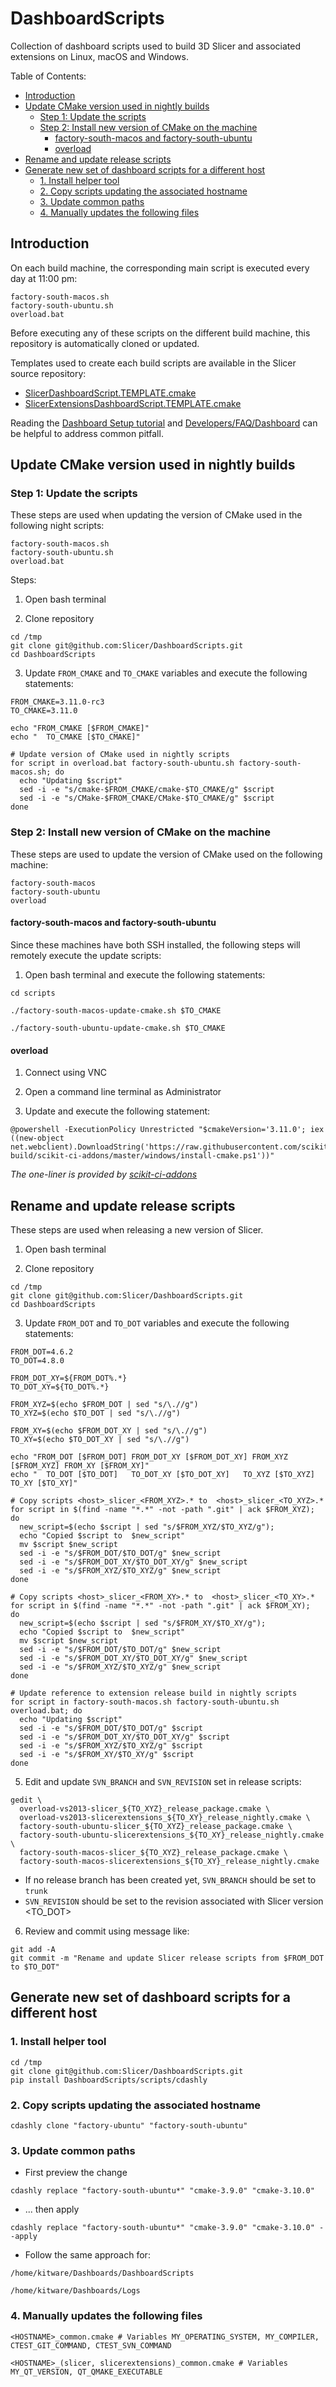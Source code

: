 DashboardScripts
================

Collection of dashboard scripts used to build 3D Slicer and associated extensions on Linux, macOS and Windows.


Table of Contents:

* [Introduction](#introduction)
* [Update CMake version used in nightly builds](#update-cmake-version-used-in-nightly-builds)
   * [Step 1: Update the scripts](#step-1-update-the-scripts)
   * [Step 2: Install new version of CMake on the machine](#step-2-install-new-version-of-cmake-on-the-machine)
      * [factory-south-macos and factory-south-ubuntu](#factory-south-macos-and-factory-south-ubuntu)
      * [overload](#overload)
* [Rename and update release scripts](#rename-and-update-release-scripts)
* [Generate new set of dashboard scripts for a different host](#generate-new-set-of-dashboard-scripts-for-a-different-host)
   * [1. Install helper tool](#1-install-helper-tool)
   * [2. Copy scripts updating the associated hostname](#2-copy-scripts-updating-the-associated-hostname)
   * [3. Update common paths](#3-update-common-paths)
   * [4. Manually updates the following files](#4-manually-updates-the-following-files)

<!--
Created by [gh-md-toc](https://github.com/ekalinin/github-markdown-toc)
-->

## Introduction

On each build machine, the corresponding main script is executed every day at 11:00 pm:

```
factory-south-macos.sh
factory-south-ubuntu.sh
overload.bat
```

Before executing any of these scripts on the different build machine, this repository
is automatically cloned or updated.


Templates used to create each build scripts are available in the Slicer source repository:

* [SlicerDashboardScript.TEMPLATE.cmake](https://github.com/Slicer/Slicer/blob/master/CMake/SlicerDashboardScript.TEMPLATE.cmake)
* [SlicerExtensionsDashboardScript.TEMPLATE.cmake](https://github.com/Slicer/Slicer/blob/master/Extensions/CMake/SlicerExtensionsDashboardScript.TEMPLATE.cmake)

Reading the [Dashboard Setup tutorial](https://www.slicer.org/wiki/Documentation/Nightly/Developers/Tutorials/DashboardSetup)
and [Developers/FAQ/Dashboard](https://www.slicer.org/wiki/Documentation/Nightly/Developers/FAQ/Dashboard) can be helpful
to address common pitfall.

## Update CMake version used in nightly builds

### Step 1: Update the scripts

These steps are used when updating the version of CMake used in the following night scripts:

```
factory-south-macos.sh
factory-south-ubuntu.sh
overload.bat
```

Steps:

1. Open bash terminal

2. Clone repository

```
cd /tmp
git clone git@github.com:Slicer/DashboardScripts.git
cd DashboardScripts
```

3. Update `FROM_CMAKE` and `TO_CMAKE` variables and execute the following statements:

```
FROM_CMAKE=3.11.0-rc3
TO_CMAKE=3.11.0

echo "FROM_CMAKE [$FROM_CMAKE]"
echo "  TO_CMAKE [$TO_CMAKE]"

# Update version of CMake used in nightly scripts
for script in overload.bat factory-south-ubuntu.sh factory-south-macos.sh; do
  echo "Updating $script"
  sed -i -e "s/cmake-$FROM_CMAKE/cmake-$TO_CMAKE/g" $script
  sed -i -e "s/CMake-$FROM_CMAKE/CMake-$TO_CMAKE/g" $script
done
```

### Step 2: Install new version of CMake on the machine

These steps are used to update the version of CMake used on the following machine:

```
factory-south-macos
factory-south-ubuntu
overload
```

#### factory-south-macos and factory-south-ubuntu

Since these machines have both SSH installed, the following steps will remotely execute
the update scripts:

1. Open bash terminal and execute the following statements:

```
cd scripts

./factory-south-macos-update-cmake.sh $TO_CMAKE

./factory-south-ubuntu-update-cmake.sh $TO_CMAKE
```

#### overload

1. Connect using VNC

2. Open a command line terminal as Administrator

3. Update and execute the following statement:

```
@powershell -ExecutionPolicy Unrestricted "$cmakeVersion='3.11.0'; iex ((new-object net.webclient).DownloadString('https://raw.githubusercontent.com/scikit-build/scikit-ci-addons/master/windows/install-cmake.ps1'))"
```

_The one-liner is provided by [scikit-ci-addons](http://scikit-ci-addons.readthedocs.io/en/latest/addons.html#install-cmake-ps1)_


## Rename and update release scripts

These steps are used when releasing a new version of Slicer.

1. Open bash terminal

2. Clone repository

```
cd /tmp
git clone git@github.com:Slicer/DashboardScripts.git
cd DashboardScripts
```

3. Update `FROM_DOT` and `TO_DOT` variables and execute the following statements:

```
FROM_DOT=4.6.2
TO_DOT=4.8.0

FROM_DOT_XY=${FROM_DOT%.*}
TO_DOT_XY=${TO_DOT%.*}

FROM_XYZ=$(echo $FROM_DOT | sed "s/\.//g")
TO_XYZ=$(echo $TO_DOT | sed "s/\.//g")

FROM_XY=$(echo $FROM_DOT_XY | sed "s/\.//g")
TO_XY=$(echo $TO_DOT_XY | sed "s/\.//g")

echo "FROM_DOT [$FROM_DOT] FROM_DOT_XY [$FROM_DOT_XY] FROM_XYZ [$FROM_XYZ] FROM_XY [$FROM_XY]"
echo "  TO_DOT [$TO_DOT]   TO_DOT_XY [$TO_DOT_XY]   TO_XYZ [$TO_XYZ]   TO_XY [$TO_XY]"

# Copy scripts <host>_slicer_<FROM_XYZ>.* to  <host>_slicer_<TO_XYZ>.*
for script in $(find -name "*.*" -not -path ".git" | ack $FROM_XYZ);  do
  new_script=$(echo $script | sed "s/$FROM_XYZ/$TO_XYZ/g");
  echo "Copied $script to  $new_script"
  mv $script $new_script
  sed -i -e "s/$FROM_DOT/$TO_DOT/g" $new_script
  sed -i -e "s/$FROM_DOT_XY/$TO_DOT_XY/g" $new_script
  sed -i -e "s/$FROM_XYZ/$TO_XYZ/g" $new_script
done

# Copy scripts <host>_slicer_<FROM_XY>.* to  <host>_slicer_<TO_XY>.*
for script in $(find -name "*.*" -not -path ".git" | ack $FROM_XY);  do
  new_script=$(echo $script | sed "s/$FROM_XY/$TO_XY/g");
  echo "Copied $script to  $new_script"
  mv $script $new_script
  sed -i -e "s/$FROM_DOT/$TO_DOT/g" $new_script
  sed -i -e "s/$FROM_DOT_XY/$TO_DOT_XY/g" $new_script
  sed -i -e "s/$FROM_XYZ/$TO_XYZ/g" $new_script
done

# Update reference to extension release build in nightly scripts
for script in factory-south-macos.sh factory-south-ubuntu.sh overload.bat; do
  echo "Updating $script"
  sed -i -e "s/$FROM_DOT/$TO_DOT/g" $script
  sed -i -e "s/$FROM_DOT_XY/$TO_DOT_XY/g" $script
  sed -i -e "s/$FROM_XYZ/$TO_XYZ/g" $script
  sed -i -e "s/$FROM_XY/$TO_XY/g" $script
done
```

5. Edit and update `SVN_BRANCH` and `SVN_REVISION` set in release scripts:

```
gedit \
  overload-vs2013-slicer_${TO_XYZ}_release_package.cmake \
  overload-vs2013-slicerextensions_${TO_XY}_release_nightly.cmake \
  factory-south-ubuntu-slicer_${TO_XYZ}_release_package.cmake \
  factory-south-ubuntu-slicerextensions_${TO_XY}_release_nightly.cmake \
  factory-south-macos-slicer_${TO_XYZ}_release_package.cmake \
  factory-south-macos-slicerextensions_${TO_XY}_release_nightly.cmake
```

* If no release branch has been created yet, `SVN_BRANCH` should be set to `trunk`
* `SVN_REVISION` should be set to the revision associated with Slicer version <TO_DOT>

6. Review and commit using message like:

```
git add -A
git commit -m "Rename and update Slicer release scripts from $FROM_DOT to $TO_DOT"
```

## Generate new set of dashboard scripts for a different host

### 1. Install helper tool

```
cd /tmp
git clone git@github.com:Slicer/DashboardScripts.git
pip install DashboardScripts/scripts/cdashly
```

### 2. Copy scripts updating the associated hostname
```
cdashly clone "factory-ubuntu" "factory-south-ubuntu"
```

### 3. Update common paths

  * First preview the change

```
cdashly replace "factory-south-ubuntu*" "cmake-3.9.0" "cmake-3.10.0"
```

  * ... then apply

```
cdashly replace "factory-south-ubuntu*" "cmake-3.9.0" "cmake-3.10.0" --apply
```

  * Follow the same approach for:

```
/home/kitware/Dashboards/DashboardScripts
```

```
/home/kitware/Dashboards/Logs
```

### 4. Manually updates the following files

```
<HOSTNAME>_common.cmake # Variables MY_OPERATING_SYSTEM, MY_COMPILER, CTEST_GIT_COMMAND, CTEST_SVN_COMMAND
```

```
<HOSTNAME>_(slicer, slicerextensions)_common.cmake # Variables MY_QT_VERSION, QT_QMAKE_EXECUTABLE
```

